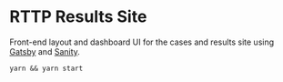 # RTTP Results Site

Front-end layout and dashboard UI for the cases and results site using [Gatsby](https://www.gatsbyjs.com/docs/) and [Sanity](https://www.sanity.io/docs).

```
yarn && yarn start
```
